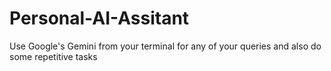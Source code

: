 # Personal-AI-Assitant
Use Google's Gemini from your terminal for any of your queries and also do some repetitive tasks
